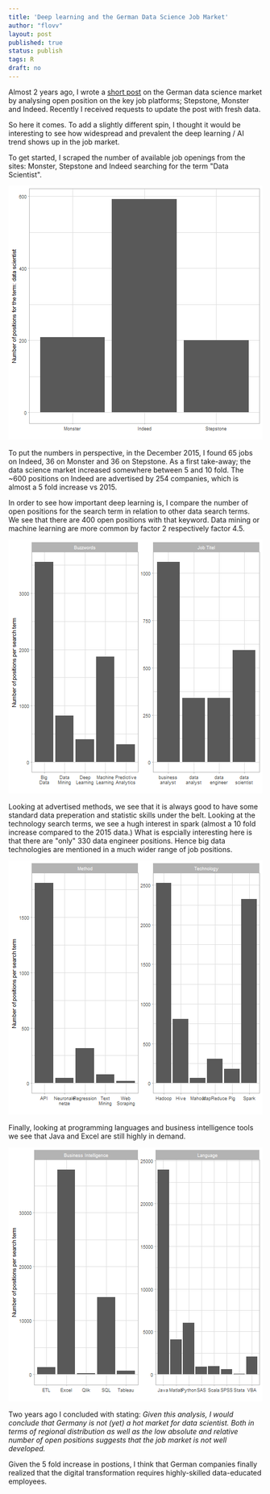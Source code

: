 ```yaml
---
title: 'Deep learning and the German Data Science Job Market'  
author: "flovv"
layout: post
published: true
status: publish
tags: R
draft: no
---
```

 
Almost 2 years ago, I wrote a [short post](http://flovv.github.io/Data-Scientist-Job-Market/) on the German data science market by analysing open position on the key job platforms; Stepstone, Monster and Indeed. Recently I received requests to update the post with fresh data.
 
So here it comes. To add a slightly different spin, I thought it would be interesting to see how widespread and prevalent the deep learning / AI trend shows up in the job market.
 
To get started, I scraped the number of available job openings from the sites: Monster, Stepstone and Indeed searching for the term "Data Scientist".

![plot of chunk unnamed-chunk-2](/figures/post26/unnamed-chunk-2-1.png)
 
To put the numbers in perspective, in the December 2015, I found  65 jobs on Indeed, 36 on Monster and 36 on Stepstone. As a first take-away; the data science market increased somewhere between 5 and 10 fold.
The ~600 positions on Indeed are advertised by 254 companies, which is almost a 5 fold increase vs 2015.
 
In order to see how important deep learning is, I compare the number of open positions for the search term in relation to other data search terms. We see that there are 400 open positions with that keyword. Data mining or machine learning are more common by factor 2 respectively factor 4.5.

![plot of chunk unnamed-chunk-3](/figures/post26/unnamed-chunk-3-1.png)
 
Looking at advertised methods, we see that it is always good to have some standard data preperation and statistic skills under the belt. Looking at the technology search terms, we see a hugh interest in spark (almost a 10 fold increase compared to the 2015 data.) What is espcially interesting here is that there are "only" 330 data engineer positions. Hence big data technologies are mentioned in a much wider range of job positions. 
 
![plot of chunk unnamed-chunk-4](/figures/post26/unnamed-chunk-4-1.png)
 
Finally, looking at programming languages and business intelligence tools we see that Java and Excel are still highly in demand.

![plot of chunk unnamed-chunk-5](/figures/post26/unnamed-chunk-5-1.png)
 
Two years ago I concluded with stating:
*Given this analysis, I would conclude that Germany is not (yet) a hot market for data scientist. Both in terms of regional distribution as well as the low absolute and relative number of open positions suggests that the job market is not well developed.*
 
Given the 5 fold increase in postions, I think that German companies finally realized that the digital transformation requires highly-skilled data-educated employees.
 
 
 
 
 
 
 
